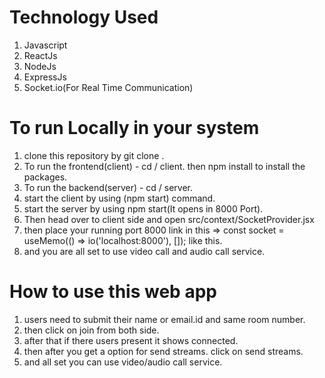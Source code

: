 # Technology Used
1. Javascript
2. ReactJs
3. NodeJs
4. ExpressJs
5. Socket.io(For Real Time Communication)

# To run Locally in your system
1. clone this repository by git clone .
2. To run the frontend(client) - cd / client. then npm install to install the packages.
3. To run the backend(server) - cd / server.
4. start the client by using (npm start) command.
5. start the server by using npm start(It opens in 8000 Port).
6. Then head over to client side and open src/context/SocketProvider.jsx
7. then place your running port 8000 link in this => const socket = useMemo(() => io('localhost:8000'), []); like this.
8. and you are all set to use video call and audio call service.

# How to use this web app
1. users need to submit their name or email.id and same room number.
2. then click on join from both side.
3. after that if there users present it shows connected.
4. then after you get a option for send streams. click on send streams.
5. and all set you can use video/audio call service.


